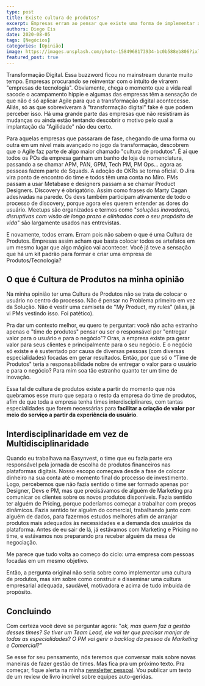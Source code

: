 ```yaml
---
type: post
title: Existe cultura de produtos?
excerpt: Empresas erram ao pensar que existe uma forma de implementar a tão falada Cultura de Produtos
authors: Diego Eis
date: 2020-08-05
tags: [Negócios]
categories: [Opinião]
image: https://images.unsplash.com/photo-1584968173934-bc0b588eb806?ixlib=rb-1.2.1&ixid=eyJhcHBfaWQiOjEyMDd9&auto=format&fit=crop&w=1500&q=80
featured_post: true
---
```


Transformação Digital. Essa buzzword ficou no mainstream durante muito
tempo. Empresas procurando se reinventar com o intuito de virarem
"empresas de tecnologia". Obviamente, chega o momento que a vida real
sacode o acampamento hippie e algumas das empresas têm a sensação de que
não é só aplicar Agile para que a transformação digital acontecesse.
Aliás, só as que sobreviveram à "transformação digital" fake é que podem
perceber isso. Há uma grande parte das empresas que não resistiram às
mudanças ou ainda estão tentando descobrir o motivo pelo qual a
implantação da "Agilidade" não deu certo.

Para aquelas empresas que passaram de fase, chegando de uma forma ou
outra em um nível mais avançado no jogo da transformação, descobrem que
o Agile faz parte de algo maior chamado "cultura de produtos". É aí que
todos os POs da empresa ganham um banho de loja de nomenclatura,
passando a se chamar APM, PAN, GPM, Tech PM, PM Ops\... agora as pessoas
fazem parte de Squads. A adoção de OKRs se torna oficial. O Jira vira
ponto de encontro do time e todos têm uma conta no Miro. PMs passam a
usar Metabase e designers passam a se chamar Product Designers.
Discovery é obrigatório. Assim como frases do Marty Cagan adesivadas na
parede. Os devs também participam ativamente de todo o processo de
discovery, porque agora eles querem entender as dores do usuário.
Meetups são organizados e termos como "*soluções inovadoras, disruptivas
com visão de longo prazo e alinhados com o seu propósito de vida*" são
largamente usados nas entrevistas.

E novamente, todos erram. Erram pois não sabem o que é uma Cultura de
Produtos. Empresas assim acham que basta colocar todos os artefatos em
um mesmo lugar que algo mágico vai acontecer. Você já teve a sensação
que há um kit padrão para formar e criar uma empresa de
Produtos/Tecnologia?

O que é Cultura de Produtos na minha opinião
--------------------------------------------

Na minha opinião ter uma Cultura de Produtos não se trata de colocar o
usuário no centro do processo. Não é pensar no Problema primeiro em vez
da Solução. Não é vestir uma camiseta de "My Product, my rules" (alias,
já vi PMs vestindo isso. Foi patético).

Pra dar um contexto melhor, eu quero te perguntar: você não acha
estranho apenas o "time de produtos" pensar ou ser o responsável por
"entregar valor para o usuário e para o negócio"? Oras, a empresa existe
pra gerar valor para seus clientes e principalmente para o seu negócio.
E o negócio só existe e é sustentado por causa de diversas pessoas (com
diversas especialidades) focadas em gerar resultados. Então, por que só
o "Time de Produtos" teria a responsabilidade nobre de entregar o valor
para o usuário e para o negócio? Para mim soa tão estranho quanto ter um
time de inovação.

Essa tal de cultura de produtos existe a partir do momento que nós
quebramos esse muro que separa o resto da empresa do time de produtos,
afim de que toda a empresa tenha times interdisciplinares, com tantas
especialidades que forem necessárias para **facilitar a criação de valor
por meio do serviço a partir da experiência do usuário**.

**Interdisciplinaridade em vez de Multidisciplinaridade**
---------------------------------------------------------

Quando eu trabalhava na Easynvest, o time que eu fazia parte era
responsável pela jornada de escolha de produtos financeiros nas
plataformas digitais. Nosso escopo começava desde a fase de colocar
dinheiro na sua conta até o momento final do processo de investimento.
Logo, percebemos que não fazia sentido o time ser formado apenas por
Designer, Devs e PM, mas que precisávamos de alguém de Marketing pra
comunicar os clientes sobre os novos produtos disponíveis. Fazia sentido
ter alguém de Pricing, porque poderíamos começar a trabalhar com preços
dinâmicos. Fazia sentido ter alguém do comercial, trabalhando junto com
alguém de dados, para fazermos estudos melhores afim de arranjar
produtos mais adequados às necessidades e a demanda dos usuários da
plataforma. Antes de eu sair de lá, já estávamos com Marketing e Pricing
no time, e estávamos nos preparando pra receber alguém da mesa de
negociação.

Me parece que tudo volta ao começo do ciclo: uma empresa com pessoas
focadas em um mesmo objetivo.

Então, a pergunta original não seria sobre como implementar uma cultura
de produtos, mas sim sobre como construir e disseminar uma cultura
empresarial adequada, saudável, motivadora e acima de tudo imbuída de
propósito.

**Concluindo**
--------------

Com certeza você deve se perguntar agora: "*ok, mas quem faz a gestão
desses times? Se tiver um Team Lead, ele vai ter que precisar manjar de
todas as especialidades? O PM vai gerir o backlog da pessoa de Marketing
e Comercial?"*

Se esse for seu pensamento, nós teremos que conversar mais sobre novas
maneiras de fazer gestão de times. Mas fica pra um próximo texto. Pra
começar, fique alerta na minha [newsletter
pessoal](https://diegoeis.substack.com/). Vou publicar um texto de um
review de livro incrível sobre equipes auto-geridas.